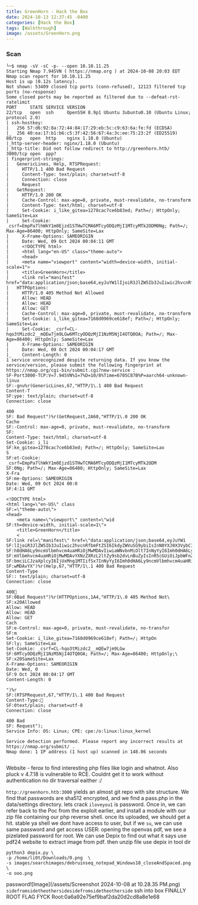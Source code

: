 ```yaml
---
title: GreenHorn - Hack the Box
date: 2024-10-13 12:37:45 -0400
categories: [Hack the Box]
tags: [Walkthrough]
image: /assets/GreenHorn.png
---
```

### Scan
```
└─$ nmap -sV -sC -p- --open 10.10.11.25
Starting Nmap 7.94SVN ( https://nmap.org ) at 2024-10-08 20:03 EDT
Nmap scan report for 10.10.11.25
Host is up (0.12s latency).
Not shown: 53409 closed tcp ports (conn-refused), 12123 filtered tcp ports (no-response)
Some closed ports may be reported as filtered due to --defeat-rst-ratelimit
PORT     STATE SERVICE VERSION
22/tcp   open  ssh     OpenSSH 8.9p1 Ubuntu 3ubuntu0.10 (Ubuntu Linux; protocol 2.0)
| ssh-hostkey: 
|   256 57:d6:92:8a:72:44:84:17:29:eb:5c:c9:63:6a:fe:fd (ECDSA)
|_  256 40:ea:17:b1:b6:c5:3f:42:56:67:4a:3c:ee:75:23:2f (ED25519)
80/tcp   open  http    nginx 1.18.0 (Ubuntu)
|_http-server-header: nginx/1.18.0 (Ubuntu)
|_http-title: Did not follow redirect to http://greenhorn.htb/
3000/tcp open  ppp?
| fingerprint-strings: 
|   GenericLines, Help, RTSPRequest: 
|     HTTP/1.1 400 Bad Request
|     Content-Type: text/plain; charset=utf-8
|     Connection: close
|     Request
|   GetRequest: 
|     HTTP/1.0 200 OK
|     Cache-Control: max-age=0, private, must-revalidate, no-transform
|     Content-Type: text/html; charset=utf-8
|     Set-Cookie: i_like_gitea=1278cac7ce6b83ed; Path=/; HttpOnly; SameSite=Lax
|     Set-Cookie: _csrf=EmpPa7lhWkY1m0Ejzd1STHwTCMA6MTcyODQzMjI1MTcyMTk2ODM0Ng; Path=/; Max-Age=86400; HttpOnly; SameSite=Lax
|     X-Frame-Options: SAMEORIGIN
|     Date: Wed, 09 Oct 2024 00:04:11 GMT
|     <!DOCTYPE html>
|     <html lang="en-US" class="theme-auto">
|     <head>
|     <meta name="viewport" content="width=device-width, initial-scale=1">
|     <title>GreenHorn</title>
|     <link rel="manifest" href="data:application/json;base64,eyJuYW1lIjoiR3JlZW5Ib3JuIiwic2hvcnRfbmFtZSI6IkdyZWVuSG9ybiIsInN0YXJ0X3VybCI6Imh0dHA6Ly9ncmVlbmhvcm4uaHRiOjMwMDAvIiwiaWNvbnMiOlt7InNyYyI6Imh0dHA6Ly9ncmVlbmhvcm4uaHRiOjMwMDAvYXNzZXRzL2ltZy9sb2dvLnBuZyIsInR5cGUiOiJpbWFnZS9wbmciLCJzaXplcyI6IjUxMng1MTIifSx7InNyYyI6Imh0dHA6Ly9ncmVlbmhvcm4uaHRiOjMwMDAvYX
|   HTTPOptions: 
|     HTTP/1.0 405 Method Not Allowed
|     Allow: HEAD
|     Allow: HEAD
|     Allow: GET
|     Cache-Control: max-age=0, private, must-revalidate, no-transform
|     Set-Cookie: i_like_gitea=7168d0969ce618ef; Path=/; HttpOnly; SameSite=Lax
|     Set-Cookie: _csrf=CL-hqo3tMizdc2__mQEw7jm9LGw6MTcyODQzMjI1NzM5NjI4OTQ0OA; Path=/; Max-Age=86400; HttpOnly; SameSite=Lax
|     X-Frame-Options: SAMEORIGIN
|     Date: Wed, 09 Oct 2024 00:04:17 GMT
|_    Content-Length: 0
1 service unrecognized despite returning data. If you know the service/version, please submit the following fingerprint at https://nmap.org/cgi-bin/submit.cgi?new-service :
SF-Port3000-TCP:V=7.94SVN%I=7%D=10/8%Time=6705C87B%P=aarch64-unknown-linux
SF:-gnu%r(GenericLines,67,"HTTP/1\.1 400 Bad Request
Content-T
SF:ype: text/plain; charset=utf-8
Connection: close

400
SF: Bad Request")%r(GetRequest,2A60,"HTTP/1\.0 200 OK
Cache
SF:-Control: max-age=0, private, must-revalidate, no-transform
SF:
Content-Type: text/html; charset=utf-8
Set-Cookie: i_li
SF:ke_gitea=1278cac7ce6b83ed; Path=/; HttpOnly; SameSite=Lax
S
SF:et-Cookie: _csrf=EmpPa7lhWkY1m0Ejzd1STHwTCMA6MTcyODQzMjI1MTcyMTk2ODM
SF:0Ng; Path=/; Max-Age=86400; HttpOnly; SameSite=Lax
X-Fra
SF:me-Options: SAMEORIGIN
Date: Wed, 09 Oct 2024 00:0
SF:4:11 GMT

<!DOCTYPE html>
<html lang=\"en-US\" class
SF:=\"theme-auto\">
<head>
	<meta name=\"viewport\" content=\"wid
SF:th=device-width, initial-scale=1\">
	<title>GreenHorn</title>
	<
SF:link rel=\"manifest\" href=\"data:application/json;base64,eyJuYW1
SF:lIjoiR3JlZW5Ib3JuIiwic2hvcnRfbmFtZSI6IkdyZWVuSG9ybiIsInN0YXJ0X3VybCI6Im
SF:h0dHA6Ly9ncmVlbmhvcm4uaHRiOjMwMDAvIiwiaWNvbnMiOlt7InNyYyI6Imh0dHA6Ly9nc
SF:mVlbmhvcm4uaHRiOjMwMDAvYXNzZXRzL2ltZy9sb2dvLnBuZyIsInR5cGUiOiJpbWFnZS9w
SF:bmciLCJzaXplcyI6IjUxMng1MTIifSx7InNyYyI6Imh0dHA6Ly9ncmVlbmhvcm4uaHRiOjM
SF:wMDAvYX")%r(Help,67,"HTTP/1\.1 400 Bad Request
Content-Type
SF:: text/plain; charset=utf-8
Connection: close

400
SF:0Bad Request")%r(HTTPOptions,1A4,"HTTP/1\.0 405 Method Not\
SF:x20Allowed
Allow: HEAD
Allow: HEAD
Allow: GET
Cach
SF:e-Control: max-age=0, private, must-revalidate, no-transfor
SF:m
Set-Cookie: i_like_gitea=7168d0969ce618ef; Path=/; HttpOn
SF:ly; SameSite=Lax
Set-Cookie: _csrf=CL-hqo3tMizdc2__mQEw7jm9LGw
SF:6MTcyODQzMjI1NzM5NjI4OTQ0OA; Path=/; Max-Age=86400; HttpOnly;\
SF:x20SameSite=Lax
X-Frame-Options: SAMEORIGIN
Date: Wed, 0
SF:9 Oct 2024 00:04:17 GMT
Content-Length: 0

")%r
SF:(RTSPRequest,67,"HTTP/1\.1 400 Bad Request
Content-Type:
SF:0text/plain; charset=utf-8
Connection: close

400 Bad
SF: Request");
Service Info: OS: Linux; CPE: cpe:/o:linux:linux_kernel

Service detection performed. Please report any incorrect results at https://nmap.org/submit/ .
Nmap done: 1 IP address (1 host up) scanned in 148.06 seconds
                                         
```
Website - ferox to find interesting php files like login and whatnot. Also pluck v 4.7.18 is vulnerable to RCE. Couldnt get it to work without authentication
no dir traversal eaither :/

`http://greenhorn.htb:3000` yields an almost git repo with site structure.
We find that passwords are sha512 encrypted, and we find a pass.php in the data/settings directory. lets crack
`iloveyou1` is password. 
Once in, we can refer back to the Poc from the exploit earlier, and install a module with our zip file containing our php reverse shell.
once its uploaded, we should get a hit.
stable ya shell
we dont have access to user, but if we `su`, we can use same password and get access
USER:
opening the openvas pdf, we see a pizelated password for root. We can use Depix to find out what it says
use pdf24 website to extract image from pdf. then unzip file
use depix in tool dir
```
python3 depix.py \
-p /home/li0t/Downloads/0.png  \ 
-s images/searchimages/debruinseq_notepad_Windows10_closeAndSpaced.png \
-o ooo.png

```
password![Image](/assets/Screenshot 2024-10-08 at 10.28.35 PM.png) `sidefromsidetheothersidesidefromsidetheotherside`
ssh into box
FINALLY ROOT FLAG FYCK
Root:0a6a92e75ef9baf2da20d2cd8a8e1e68
